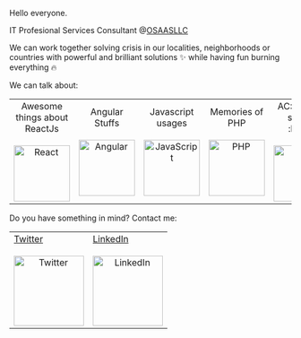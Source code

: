 Hello everyone.

IT Profesional Services Consultant @<a href='https://www.osaasllc.com/'>OSAASLLC</a>

We can work together solving crisis in our localities, neighborhoods or countries with powerful and brilliant solutions :sparkles: while having fun burning everything :fire:

We can talk about: 

<table>
<tr>
<td style="text-align: center;">Awesome things about ReactJs<br><br><img src="https://edent.github.io/SuperTinyIcons/images/svg/react.svg" width="100" title="React" /></td>
<td style="text-align: center;">Angular Stuffs<br><br><img src="https://edent.github.io/SuperTinyIcons/images/svg/angular.svg" width="100" title="Angular" /></td>
<td style="text-align: center;">Javascript usages<br><br><img src="https://edent.github.io/SuperTinyIcons/images/svg/javascript.svg" width="100" title="JavaScript" /></td>
<td style="text-align: center;">Memories of PHP<br><br><img src="https://edent.github.io/SuperTinyIcons/images/svg/php.svg" width="100" title="PHP" /></td>
<td style="text-align: center;">AC::zap:DC song's :heart:<br><br><img src="https://edent.github.io/SuperTinyIcons/images/svg/spotify.svg" width="100" title="Spotify" /></td>
</tr>
</table>


  Do you have something in mind? Contact me:
  
<table>
  <tr>
    <td>
      <a href='https://twitter.com/alanmoncadav'  style="text-align: center;">
        Twitter<br><br><img src="https://edent.github.io/SuperTinyIcons/images/svg/twitter.svg" width="125" title="Twitter" /></a>
    </td>
    <td>
      <a href='https://www.linkedin.com/in/amoncadav'  style="text-align: center;">
        LinkedIn<br><br><img src="https://edent.github.io/SuperTinyIcons/images/svg/linkedin.svg" width="125" title="LinkedIn" />
      </a>
    </td>
  </tr>
</table>

